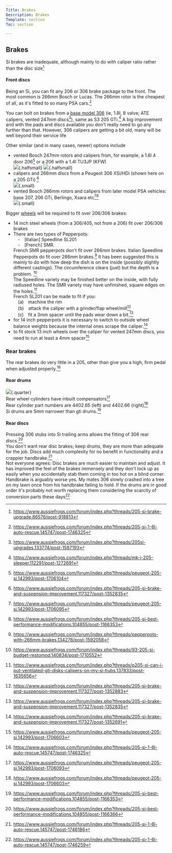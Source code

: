 ```yaml
---
Title: Brakes
Description: Brakes
Template: section
Toc: section

---
```


## Brakes
Si brakes are inadequate, although mainly to do with caliper ratio rather than the disc size[^1]  

#### Front discs
Being an Si, you can fit any 206 or 306 brake package to the front. The most common is 266mm Bosch or Lucas. The 266mm rotor is the cheapest of all, as it's fitted to so many PSA cars.[^17]   

You can bolt on brakes from a [base model 306](/brakes/205v306) (ie, 1.8l, 8 valve; ATE calipers, vented 247mm discs[^2]), same as S3 205 GTi.[^12] A big improvement and with the pads and discs available you don't really need to go any further than that. However, 306 calipers are getting a bit old, many will be well beyond their service life  

  
Other similar (and in many cases, newer) options include 
- vented Bosch 247mm rotors and calipers from, for example, a 1.6l 4 door 206[^4] or a 206 with a 1.4l TU3JP (KFW)<br> ![](%assets_url%/brakes/206caliper.jpg){.halfsmall} ![](%assets_url%/brakes/206caliper_cu.jpg){.halfsmall}
- calipers and 266mm discs from a Peugeot 306 XSi/HDi (shown here on a 205 GTi) [^8] <br> ![](%assets_url%/brakes/266brake.jpg){.small}   
- vented Bosch 266mm rotors and calipers from later model PSA vehicles: base 207, 206 GTi, Berlingo, Xsara etc[^3][^11]<br> ![](%assets_url%/brakes/266mm-calipers[cropped].jpg){.small}  

Bigger [wheels](/wheels) will be required to fit over 206/306 brakes:
- 14 inch steel wheels (from a 306/405, not from a 206) fit over 206/306 brakes  
- There are two types of Pepperpots: <br>&emsp;-&emsp;[Italian] Speedline SL201 <br>&emsp;-&emsp;[French] SMR. <br>French SMR pepperpots don't fit over 266mm brakes. Italian Speedline Pepperpots do fit over 266mm brakes.[^16] It has been suggested this is mainly to do with how deep the dish is on the inside (possibly slightly different castings). The circumference clears (just) but the depth is a problem. [^10] <br>The Speedline variety may be finished better on the inside, with fully radiused holes. The SMR variety may have unfinished, square edges on the holes.[^15] <br> French SL201 can be made to fit if you:<br>&emsp;(a)&emsp;machine the rim <br>&emsp;(b)&emsp;attack the caliper with a grinder/flap wheel/mill[^7] <br>&emsp;(c)&emsp;fit a 3mm spacer until the pads wear down a bit.[^8] 
- for 14 inch pepperpots it is necessary to switch to outside wheel balance weights because the internal ones scrape the caliper.[^9]
- to fit stock 13 inch wheels over the caliper for vented 247mm discs, you need to run at least a 4mm spacer[^5]


### Rear brakes
The rear brakes do very little in a 205, other than give you a high, firm pedal when adjusted properly.[^17]   

#### Rear drums
![](%assets_url%/brakes/205si-rear-drum.jpg){.quarter}   
Rear wheel cylinders have inbuilt compensators[^6]  
Rear cylinder part numbers are 4402.65 (left) and 4402.66 (right)[^5]   
Si drums  are 5mm narrower than gti drums.[^14]

#### Rear discs
Pressing 306 stubs into Si trailing arms allows the fitting of 306 rear discs.[^13]   
You don't want rear disc brakes; keep drums, they are more than adequate for the job. Discs add much complexity for no benefit in functionality and a crappier handbrake.[^18]   
Not everyone agrees: Disc brakes are much easier to maintain and adjust. It has improved the feel of the brakes immensely and they don't lock up as easily when you accidentally stab them coming in too hot on a blind corner. Handbrake is arguably worse yes. My mates 306 slowly crashed into a tree on my lawn once from his handbrake failing to hold. If the drums are in good order it's probably not worth replacing them considering the scarcity of conversion parts these days[^19]   

[^1]: https://www.aussiefrogs.com/forum/index.php?threads/205-si-brake-upgrade.86576/post-918813
[^2]: https://www.aussiefrogs.com/forum/index.php?threads/205si-upgrades.133774/post-1587193
[^3]: https://www.aussiefrogs.com/forum/index.php?threads/peugeot-205-si.142993/post-1706095
[^4]: https://www.aussiefrogs.com/forum/index.php?threads/peugeot-205-si.142993/post-1706104
[^5]: https://www.aussiefrogs.com/forum/index.php?threads/peugeot-205-si.142993/post-1706603
[^6]: https://www.aussiefrogs.com/forum/index.php?threads/peugeot-205-si.142993/post-1706093
[^7]: https://www.aussiefrogs.com/forum/index.php?threads/205-si-brake-and-suspension-improvement.117327/post-1352883
[^8]: https://www.aussiefrogs.com/forum/index.php?threads/205-si-brake-and-suspension-improvement.117327/post-1352835
[^9]: https://www.aussiefrogs.com/forum/index.php?threads/205-si-brake-and-suspension-improvement.117327/post-1352691
[^10]: https://www.aussiefrogs.com/forum/index.php?threads/93-205-si-budget-restomod.140834/post-1710552
[^11]: https://www.aussiefrogs.com/forum/index.php?threads/205-si-best-performance-modifications.104855/post-1166353
[^12]: https://www.aussiefrogs.com/forum/index.php?threads/mk-i-205-sleeper.112291/post-1272691
[^13]: https://www.aussiefrogs.com/forum/index.php?threads/205-si-best-performance-modifications.104855/post-1166366
[^14]: https://www.aussiefrogs.com/forum/index.php?threads/205-si-best-performance-modifications.104855/post-1166353
[^15]: https://www.aussiefrogs.com/forum/index.php?threads/p205-si-can-i-put-ventilated-gti-disks-calipers-on-my-si-hubs.137833/post-1635656
[^16]: https://www.aussiefrogs.com/forum/index.php?threads/pepperpots-with-266mm-brakes.134278/post-1592058
[^17]: https://www.aussiefrogs.com/forum/index.php?threads/205-si-1-6l-auto-rescue.145747/post-1746325
[^18]: https://www.aussiefrogs.com/forum/index.php?threads/205-si-1-6l-auto-rescue.145747/post-1746186
[^19]: https://www.aussiefrogs.com/forum/index.php?threads/205-si-1-6l-auto-rescue.145747/post-1746259
